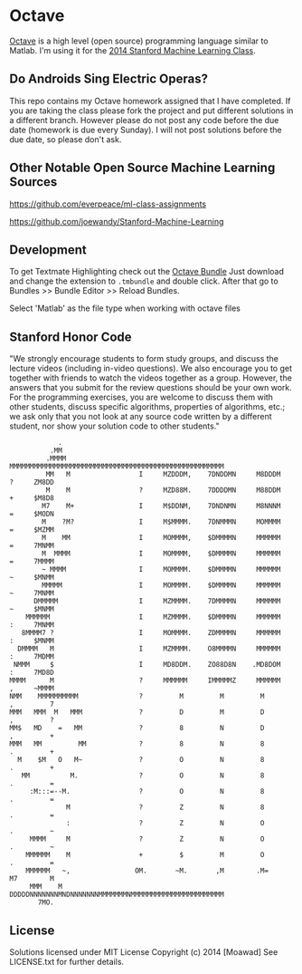 # Octave

[Octave](http://www.gnu.org/software/octave/) is a high level (open source) programming language similar to Matlab. I'm using it for the [2014 Stanford Machine Learning Class](http://www.ml-class.org).

## Do Androids Sing Electric Operas?

This repo contains my Octave homework assigned that I have completed. If you are taking the class please fork the project and put different solutions in a different branch. However please do not post
any code before the due date (homework is due every Sunday). I will not post solutions before the due date, so please don't ask.


## Other Notable Open Source Machine Learning Sources

https://github.com/everpeace/ml-class-assignments

https://github.com/joewandy/Stanford-Machine-Learning



## Development

To get Textmate Highlighting check out the [Octave Bundle](https://github.com/textmate/matlab.tmbundle) Just download and change the extension to `.tmbundle` and double click. After that go to Bundles >> Bundle Editor >> Reload Bundles.

Select 'Matlab' as the file type when working with octave files



## Stanford Honor Code

"We strongly encourage students to form study groups, and discuss the lecture videos (including in-video questions). We also encourage you to get together with friends to watch the videos together as a group. However, the answers that you submit for the review questions should be your own work. For the programming exercises, you are welcome to discuss them with other students, discuss specific algorithms, properties of algorithms, etc.; we ask only that you not look at any source code written by a different student, nor show your solution code to other students."





                .
              .MM
             .MMMM                MMMMMMMMMMMMMMMMMMMMMMMMMMMMMMMMMMMMMMMMMMMMMMMMMMMMM
             MM   M                 I     MZDDDM,    7DNDDMN     M8DDDM     ?     ZM8DD
             M    M                 ?     MZD88M.    7DDDDMN     M88DDM     +     $M8D8
            M7    M+                I     M$DDNM,    7DNDNMN     M8NNNM     =     $MODN
            M    ?M?                I     M$MMMM.    7DNMMMN     MOMMMM     =     $MZMM
            M    MM                 I     MOMMMM,    $DMMMMN     MMMMMM     =     7MNMM
            M  MMMM                 I     MOMMMM,    $DMMMMN     MMMMMM     =     7MMMM
            ~ MMMM                  I     MOMMMM.    $DMMMMN     MMMMMM     ~     $MNMM
            MMMMM                   I     MOMMMM.    $DMMMMN     MMMMMM     ~     7MNMM
          DMMMMM                    I     MZMMMM.    7DMMMMN     MMMMMM     ~     $MNMM
        MMMMMM                      I     MZMMMM.    $DMMMMN     MMMMMM     :     7MNMM
       8MMMM7 ?                     I     MOMMMM.    ZDMMMMN     MMMMMM     :     $MNMM
      DMMMM   M                     I     MZMMMM.    O8MMMMN     MMMMMM     :     7MDMM
     NMMM     $                     I     MD8DDM.    ZO88D8N    .MD8DOM     :     7MD8D
    MMMM      M                     ?     MMMMMM     IMMMMMZ     MMMMMM     ,     ~MMMM
    NMM    MMMMMMMMMM               ?         M         M         M         ,         7
    MMM   MMM  M   MMM              ?         D         M         D         ,         ?
    MM$   MD    =   MM              ?         8         N         D         ,         +
    MMM   MM         MM             ?         8         N         8         .         +
      M    $M   O   M~              ?         O         N         8         .         +
       MM          M.               ?         O         N         8         .         =
         :M:::=--M.                 ?         O         N         8         .         =
                  M                 ?         Z         N         8         .         =
                  :                 ?         Z         N         O         .         ~
         MMMM     M                 ?         Z         N         O         .         ~
        MMMMMM    M                 +         $         M         O         .         =
        MMMMMM   ~,                OM.       ~M.       ,M        .M=        M7        M
         MMM    M                 DDDDDNNNNNNNMNDNNNNNNNMMMMMMMNMMMMMMMMMMMMMMMMMMMMMMM
           7MO.


## License

Solutions licensed under MIT License
Copyright (c) 2014 [Moawad] See LICENSE.txt for
further details.

